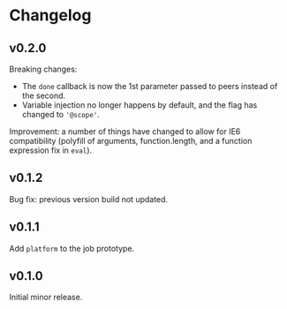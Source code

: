 # Changelog

## v0.2.0
Breaking changes:
 - The `done` callback is now the 1st parameter passed to peers instead of the second.
 - Variable injection no longer happens by default, and the flag has changed to `'@scope'`.

Improvement: a number of things have changed to allow for IE6 compatibility (polyfill of arguments, function.length, and a function expression fix in `eval`).

## v0.1.2
Bug fix: previous version build not updated.

## v0.1.1
Add `platform` to the job prototype.

## v0.1.0
Initial minor release.

